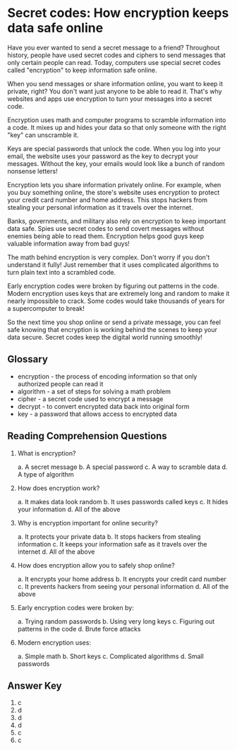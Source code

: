 # Secret codes: How encryption keeps data safe online

Have you ever wanted to send a secret message to a friend? Throughout history, people have used secret codes and ciphers to send messages that only certain people can read. Today, computers use special secret codes called "encryption" to keep information safe online.

When you send messages or share information online, you want to keep it private, right? You don't want just anyone to be able to read it. That's why websites and apps use encryption to turn your messages into a secret code.

Encryption uses math and computer programs to scramble information into a code. It mixes up and hides your data so that only someone with the right "key" can unscramble it.

Keys are special passwords that unlock the code. When you log into your email, the website uses your password as the key to decrypt your messages. Without the key, your emails would look like a bunch of random nonsense letters!

Encryption lets you share information privately online. For example, when you buy something online, the store's website uses encryption to protect your credit card number and home address. This stops hackers from stealing your personal information as it travels over the internet.

Banks, governments, and military also rely on encryption to keep important data safe. Spies use secret codes to send covert messages without enemies being able to read them. Encryption helps good guys keep valuable information away from bad guys!

The math behind encryption is very complex. Don't worry if you don't understand it fully! Just remember that it uses complicated algorithms to turn plain text into a scrambled code.

Early encryption codes were broken by figuring out patterns in the code. Modern encryption uses keys that are extremely long and random to make it nearly impossible to crack. Some codes would take thousands of years for a supercomputer to break!

So the next time you shop online or send a private message, you can feel safe knowing that encryption is working behind the scenes to keep your data secure. Secret codes keep the digital world running smoothly!

## Glossary

- encryption - the process of encoding information so that only authorized people can read it
- algorithm - a set of steps for solving a math problem
- cipher - a secret code used to encrypt a message
- decrypt - to convert encrypted data back into original form
- key - a password that allows access to encrypted data

## Reading Comprehension Questions

1. What is encryption?

   a. A secret message
   b. A special password
   c. A way to scramble data
   d. A type of algorithm

2. How does encryption work?

   a. It makes data look random
   b. It uses passwords called keys
   c. It hides your information
   d. All of the above

3. Why is encryption important for online security?

   a. It protects your private data
   b. It stops hackers from stealing information
   c. It keeps your information safe as it travels over the internet
   d. All of the above

4. How does encryption allow you to safely shop online?

   a. It encrypts your home address
   b. It encrypts your credit card number
   c. It prevents hackers from seeing your personal information
   d. All of the above

5. Early encryption codes were broken by:

   a. Trying random passwords
   b. Using very long keys
   c. Figuring out patterns in the code
   d. Brute force attacks

6. Modern encryption uses:

   a. Simple math
   b. Short keys
   c. Complicated algorithms
   d. Small passwords

## Answer Key

1. c
2. d
3. d
4. d
5. c
6. c
